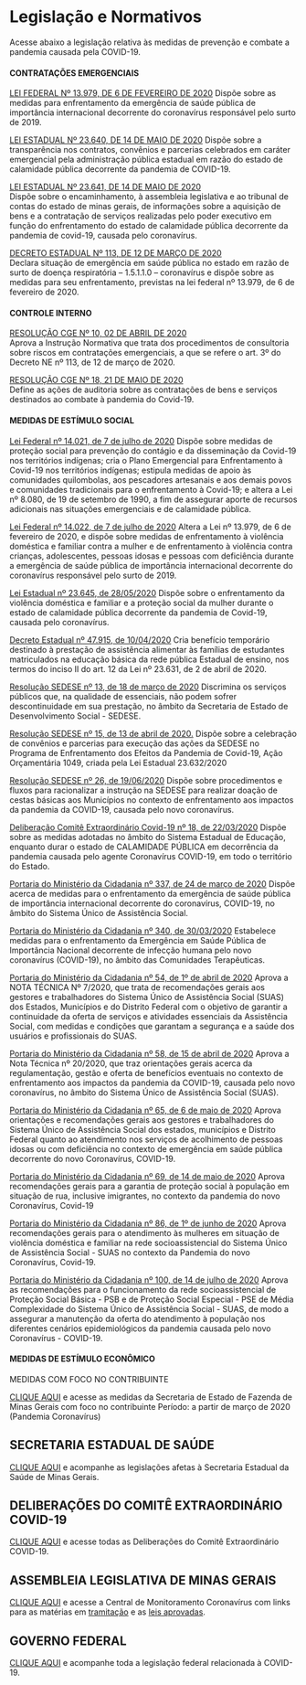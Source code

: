 # Legislação e Normativos

Acesse abaixo a legislação relativa às medidas de prevenção e combate a pandemia causada pela COVID-19.

#### CONTRATAÇÕES EMERGENCIAIS

[LEI FEDERAL Nº 13.979, DE 6 DE FEVEREIRO DE 2020](http://www.planalto.gov.br/ccivil_03/_ato2019-2022/2020/lei/L13979.htm)
Dispõe sobre as medidas para enfrentamento da emergência de saúde pública de importância internacional decorrente do coronavírus responsável pelo surto de 2019.

[LEI ESTADUAL Nº 23.640, DE 14 DE MAIO DE 2020](https://www.almg.gov.br/consulte/legislacao/completa/completa.html?tipo=LEI&num=23640&comp=&ano=2020)
Dispõe sobre a transparência nos contratos, convênios e parcerias celebrados em caráter emergencial pela administração pública estadual em razão do estado de calamidade pública decorrente da pandemia de COVID-19.

[LEI ESTADUAL Nº 23.641, DE 14 DE MAIO DE 2020](https://www.almg.gov.br/consulte/legislacao/completa/completa.html?tipo=LEI&num=23641&comp=&ano=2020)  
Dispõe sobre o encaminhamento, à assembleia legislativa e ao tribunal de contas do estado de minas gerais, de informações sobre a aquisição de bens e a contratação de serviços realizadas pelo poder executivo em função do enfrentamento do estado de calamidade pública decorrente da pandemia de covid-19, causada pelo coronavírus.	

[DECRETO ESTADUAL Nº 113, DE 12 DE MARÇO DE 2020](https://www.almg.gov.br/consulte/legislacao/completa/completa.html?tipo=DNE&num=113&comp=&ano=2020)  
Declara situação de emergência em saúde pública no estado em razão de surto de doença respiratória – 1.5.1.1.0 – coronavírus e dispõe sobre as medidas para seu enfrentamento, previstas na lei federal nº 13.979, de 6 de fevereiro de 2020.

#### CONTROLE INTERNO

[RESOLUÇÃO CGE Nº 10, 02 DE ABRIL DE 2020](http://www.cge.mg.gov.br/phocadownload/arquivos_diversos/pdf/Resolucoes_AUGE_Consultorias%201.pdf)  
Aprova a Instrução Normativa que trata dos procedimentos de consultoria sobre riscos em contratações emergenciais, a que se refere o art. 3º do Decreto NE nº 113, de 12 de março de 2020.

[RESOLUÇÃO CGE Nº 18, 21 DE MAIO DE 2020](http://jornal.iof.mg.gov.br/xmlui/bitstream/handle/123456789/234516/caderno1_2020-05-22%202.pdf?sequence=1)  
Define as ações de auditoria sobre as contratações de bens e serviços destinados ao combate à pandemia do Covid-19.

#### MEDIDAS DE ESTÍMULO SOCIAL

[Lei Federal nº 14.021, de 7 de julho de 2020](http://www.planalto.gov.br/ccivil_03/_Ato2019-2022/2020/Lei/L14021.htm)
Dispõe sobre medidas de proteção social para prevenção do contágio e da disseminação da Covid-19 nos territórios indígenas; cria o Plano Emergencial para Enfrentamento à Covid-19 nos territórios indígenas; estipula medidas de apoio às comunidades quilombolas, aos pescadores artesanais e aos demais povos e comunidades tradicionais para o enfrentamento à Covid-19; e altera a Lei nº 8.080, de 19 de setembro de 1990, a fim de assegurar aporte de recursos adicionais nas situações emergenciais e de calamidade pública.

[Lei Federal nº 14.022, de 7 de julho de 2020](http://www.planalto.gov.br/ccivil_03/_ato2019-2022/2020/lei/L14022.htm)
Altera a Lei nº 13.979, de 6 de fevereiro de 2020, e dispõe sobre medidas de enfrentamento à violência doméstica e familiar contra a mulher e de enfrentamento à violência contra crianças, adolescentes, pessoas idosas e pessoas com deficiência durante a emergência de saúde pública de importância internacional decorrente do coronavírus responsável pelo surto de 2019.

[Lei Estadual nº 23.645, de 28/05/2020](https://www.almg.gov.br/consulte/legislacao/completa/completa.html?tipo=LEI&num=23645&comp=&ano=2020)
Dispõe sobre o enfrentamento da violência doméstica e familiar e a proteção social da mulher durante o estado de calamidade pública decorrente da pandemia de Covid-19, causada pelo coronavírus.

[Decreto Estadual nº 47.915, de 10/04/2020](https://www.almg.gov.br/consulte/legislacao/completa/completa.html?tipo=DEC&num=47915&comp=&ano=2020)
Cria benefício temporário destinado à prestação de assistência alimentar às famílias de estudantes matriculados na educação básica da rede pública Estadual de ensino, nos termos do inciso II do art. 12 da Lei nº 23.631, de 2 de abril de 2020.

[Resolução SEDESE nº 13, de 18 de março de 2020](http://jornal.iof.mg.gov.br/xmlui/bitstream/handle/123456789/232113/caderno1_2020-03-20%209.pdf?sequence=1)
Discrimina os serviços públicos que, na qualidade de essenciais, não podem sofrer descontinuidade em sua prestação, no âmbito da Secretaria de Estado de Desenvolvimento Social - SEDESE.

[Resolução SEDESE nº 15, de 13 de abril de 2020.](http://www.sigconsaida.mg.gov.br/wp-content/uploads/arquivos/resolucoes/resolucao_sedese_15_13_04_2020.pdf)
Dispõe sobre a celebração de convênios e parcerias para execução das ações da SEDESE no Programa de Enfrentamento dos Efeitos da Pandemia de Covid-19, Ação Orçamentária 1049, criada pela Lei Estadual 23.632/2020

[Resolução SEDESE nº 26, de 19/06/2020](http://social.mg.gov.br/images/SUBAS/cestas-basicas/Resoluo-26-2020.pdf)
Dispõe sobre procedimentos e fluxos para racionalizar a instrução na SEDESE para realizar doação de cestas básicas aos Municípios no contexto de enfrentamento aos impactos da pandemia da COVID-19, causada pelo novo coronavírus.

[Deliberação Comitê Extraordinário Covid-19 nº 18, de 22/03/2020](http://www.fazenda.mg.gov.br/coronavirus/instrumentos-normativos/DELIBERACAO-DO-COMITE-EXTRAORDINARIO-COVID-19-N-18-DE-22-DE-MARCO-DE-2020.pdf)
Dispõe sobre as medidas adotadas no âmbito do Sistema Estadual de Educação, enquanto durar o estado de CALAMIDADE PÚBLICA em decorrência da pandemia causada pelo agente Coronavírus COVID-19, em todo o território do Estado.

[Portaria do Ministério da Cidadania nº 337, de 24 de março de 2020](http://www.in.gov.br/en/web/dou/-/portaria-n-337-de-24-de-marco-de-2020-249619485)
Dispõe acerca de medidas para o enfrentamento da emergência de saúde pública de importância internacional decorrente do coronavírus, COVID-19, no âmbito do Sistema Único de Assistência Social.

[Portaria do Ministério da Cidadania nº 340, de 30/03/2020](http://www.in.gov.br/en/web/dou/-/portaria-n-340-de-30-de-marco-de-2020-250405535)
Estabelece medidas para o enfrentamento da Emergência em Saúde Pública de Importância Nacional decorrente de infecção humana pelo novo coronavírus (COVID-19), no âmbito das Comunidades Terapêuticas.

[Portaria do Ministério da Cidadania nº 54, de 1º de abril de 2020](http://www.in.gov.br/en/web/dou/-/portaria-n-54-de-1-de-abril-de-2020-250849730)
Aprova a NOTA TÉCNICA Nº 7/2020, que trata de recomendações gerais aos gestores e trabalhadores do Sistema Único de Assistência Social (SUAS) dos Estados, Municípios e do Distrito Federal com o objetivo de garantir a continuidade da oferta de serviços e atividades essenciais da Assistência Social, com medidas e condições que garantam a segurança e a saúde dos usuários e profissionais do SUAS.

[Portaria do Ministério da Cidadania nº 58, de 15 de abril de 2020](http://www.in.gov.br/en/web/dou/-/portaria-n-58-de-15-de-abril-de-2020-252722843)
Aprova a Nota Técnica nº 20/2020, que traz orientações gerais acerca da regulamentação, gestão e oferta de benefícios eventuais no contexto de enfrentamento aos impactos da pandemia da COVID-19, causada pelo novo coronavírus, no âmbito do Sistema Único de Assistência Social (SUAS).

[Portaria do Ministério da Cidadania nº 65, de 6 de maio de 2020](http://www.in.gov.br/en/web/dou/-/portaria-n-65-de-6-de-maio-de-2020-255614645)
Aprova orientações e recomendações gerais aos gestores e trabalhadores do Sistema Único de Assistência Social dos estados, municípios e Distrito Federal quanto ao atendimento nos serviços de acolhimento de pessoas idosas ou com deficiência no contexto de emergência em saúde pública decorrente do novo Coronavírus, COVID-19.

[Portaria do Ministério da Cidadania nº 69, de 14 de maio de 2020](http://www.in.gov.br/en/web/dou/-/portaria-n-69-de-14-de-maio-de-2020-257197675)
Aprova recomendações gerais para a garantia de proteção social à população em situação de rua, inclusive imigrantes, no contexto da pandemia do novo Coronavírus, Covid-19

[Portaria do Ministério da Cidadania nº 86, de 1º de junho de 2020](http://www.in.gov.br/en/web/dou/-/portaria-n-86-de-1-de-junho-de-2020-259638376)
Aprova recomendações gerais para o atendimento às mulheres em situação de violência doméstica e familiar na rede socioassistencial do Sistema Único de Assistência Social - SUAS no contexto da Pandemia do novo Coronavírus, Covid-19.

[Portaria do Ministério da Cidadania nº 100, de 14 de julho de 2020](http://www.in.gov.br/en/web/dou/-/portaria-n-100-de-14-de-julho-de-2020-267031342)
Aprova as recomendações para o funcionamento da rede socioassistencial de Proteção Social Básica - PSB e de Proteção Social Especial - PSE de Média Complexidade do Sistema Único de Assistência Social - SUAS, de modo a assegurar a manutenção da oferta do atendimento à população nos diferentes cenários epidemiológicos da pandemia causada pelo novo Coronavírus - COVID-19.


#### MEDIDAS DE ESTÍMULO ECONÔMICO

MEDIDAS COM FOCO NO CONTRIBUINTE

[CLIQUE AQUI](http://www.fazenda.mg.gov.br/coronavirus/contribuintes/) e acesse as medidas da Secretaria de Estado de Fazenda de Minas Gerais com foco no contribuinte
Período: a partir de março de 2020 (Pandemia Coronavírus)

## SECRETARIA ESTADUAL DE SAÚDE

[CLIQUE AQUI](http://coronavirus.saude.mg.gov.br/legislacoes) e acompanhe as legislações afetas à Secretaria Estadual da Saúde de Minas Gerais.

## DELIBERAÇÕES DO COMITÊ EXTRAORDINÁRIO COVID-19

[CLIQUE AQUI](http://www.pesquisalegislativa.mg.gov.br/legislacao.aspx) e acesse todas as Deliberações do Comitê Extraordinário COVID-19.

## ASSEMBLEIA LEGISLATIVA DE MINAS GERAIS

[CLIQUE AQUI](https://sites.almg.gov.br/coronavirus/index.html?utm_source=home&utm_medium=megabanner&utm_campaign=coronavirus) e acesse a Central de Monitoramento Coronavírus com links para as matérias em [tramitação](https://www.almg.gov.br/atividade_parlamentar/tramitacao_projetos/index.html?advanced=advanced&first=false&search=odp&pagina=1&aba=js_tabpesquisaAvancada&txtPalavras=%28pec+ou+pl+ou+plc+ou+pre%29.prop.+e+tramitacao.domi.+e+coronavirus.obse.&txtEmTram=on&txtTramEnc=on) e as [leis aprovadas](https://sites.almg.gov.br/coronavirus/acoes-almg/leis-aprovadas.html).

## GOVERNO FEDERAL

[CLIQUE AQUI](http://www4.planalto.gov.br/legislacao/portal-legis/legislacao-covid-19) e acompanhe toda a legislação federal relacionada à COVID-19.
